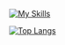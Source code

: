 [![My Skills](https://skillicons.dev/icons?i=dart,flutter,idea,java,py,r,ps,pr)](https://skillicons.dev)

[![Top Langs](https://github-readme-stats.vercel.app/api/top-langs/?username=bladnoch&layout=compact)](https://github.com/anuraghazra/github-readme-stats)

